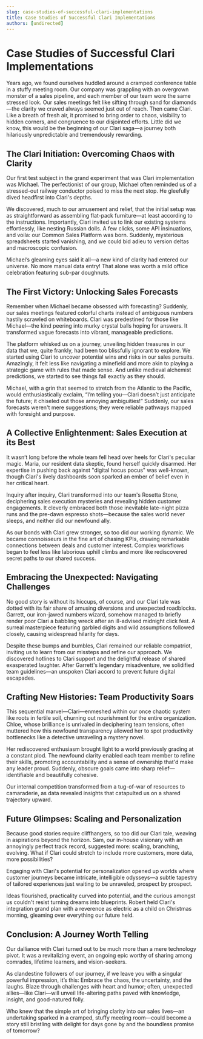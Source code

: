 ```yaml
---
slug: case-studies-of-successful-clari-implementations
title: Case Studies of Successful Clari Implementations
authors: [undirected]
---
```



# Case Studies of Successful Clari Implementations

Years ago, we found ourselves huddled around a cramped conference table in a stuffy meeting room. Our company was grappling with an overgrown monster of a sales pipeline, and each member of our team wore the same stressed look. Our sales meetings felt like sifting through sand for diamonds—the clarity we craved always seemed just out of reach. Then came Clari. Like a breath of fresh air, it promised to bring order to chaos, visibility to hidden corners, and congruence to our disjointed efforts. Little did we know, this would be the beginning of our Clari saga—a journey both hilariously unpredictable and tremendously rewarding.

## The Clari Initiation: Overcoming Chaos with Clarity

Our first test subject in the grand experiment that was Clari implementation was Michael. The perfectionist of our group, Michael often reminded us of a stressed-out railway conductor poised to miss the next stop. He gleefully dived headfirst into Clari's depths.

We discovered, much to our amusement and relief, that the initial setup was as straightforward as assembling flat-pack furniture—at least according to the instructions. Importantly, Clari invited us to link our existing systems effortlessly, like nesting Russian dolls. A few clicks, some API insinuations, and voila: our Common Sales Platform was born. Suddenly, mysterious spreadsheets started vanishing, and we could bid adieu to version deltas and macroscopic confusion.

Michael’s gleaming eyes said it all—a new kind of clarity had entered our universe. No more manual data entry! That alone was worth a mild office celebration featuring sub-par doughnuts.

## The First Victory: Unlocking Sales Forecasts

Remember when Michael became obsessed with forecasting? Suddenly, our sales meetings featured colorful charts instead of ambiguous numbers hastily scrawled on whiteboards. Clari was predestined for those like Michael—the kind peering into murky crystal balls hoping for answers. It transformed vague forecasts into vibrant, manageable predictions.

The platform whisked us on a journey, unveiling hidden treasures in our data that we, quite frankly, had been too blissfully ignorant to explore. We started using Clari to uncover potential wins and risks in our sales pursuits. Amazingly, it felt less like navigating a minefield and more akin to playing a strategic game with rules that made sense. And unlike medieval alchemist predictions, we started to see things fall exactly as they should.

Michael, with a grin that seemed to stretch from the Atlantic to the Pacific, would enthusiastically exclaim, “I’m telling you—Clari doesn’t just anticipate the future; it chiseled out those annoying ambiguities!” Suddenly, our sales forecasts weren't mere suggestions; they were reliable pathways mapped with foresight and purpose.

## A Collective Enlightenment: Sales Execution at its Best

It wasn’t long before the whole team fell head over heels for Clari's peculiar magic. Maria, our resident data skeptic, found herself quickly disarmed. Her expertise in pushing back against "digital hocus pocus" was well-known, though Clari's lively dashboards soon sparked an ember of belief even in her critical heart.

Inquiry after inquiry, Clari transformed into our team's Rosetta Stone, deciphering sales execution mysteries and revealing hidden customer engagements. It cleverly embraced both those inevitable late-night pizza runs and the pre-dawn espresso shots—because the sales world never sleeps, and neither did our newfound ally.

As our bonds with Clari grew stronger, so too did our working dynamic. We became connoisseurs in the fine art of chasing KPIs, drawing remarkable connections between deals and customer interest. Complex workflows began to feel less like laborious uphill climbs and more like rediscovered secret paths to our shared success.

## Embracing the Unexpected: Navigating Challenges

No good story is without its hiccups, of course, and our Clari tale was dotted with its fair share of amusing diversions and unexpected roadblocks. Garrett, our iron-jawed numbers wizard, somehow managed to briefly render poor Clari a babbling wreck after an ill-advised midnight click fest. A surreal masterpiece featuring garbled digits and wild assumptions followed closely, causing widespread hilarity for days.

Despite these bumps and bumbles, Clari remained our reliable compatriot, inviting us to learn from our missteps and refine our approach. We discovered hotlines to Clari support and the delightful release of shared exasperated laughter. After Garrett's legendary misadventure, we solidified team guidelines—an unspoken Clari accord to prevent future digital escapades.

## Crafting New Histories: Team Productivity Soars

This sequential marvel—Clari—enmeshed within our once chaotic system like roots in fertile soil, churning out nourishment for the entire organization. Chloe, whose brilliance is unrivaled in deciphering team tensions, often muttered how this newfound transparency allowed her to spot productivity bottlenecks like a detective unraveling a mystery novel.

Her rediscovered enthusiasm brought light to a world previously grading at a constant plod. The newfound clarity enabled each team member to refine their skills, promoting accountability and a sense of ownership that'd make any leader proud. Suddenly, obscure goals came into sharp relief—identifiable and beautifully cohesive.

Our internal competition transformed from a tug-of-war of resources to camaraderie, as data revealed insights that catapulted us on a shared trajectory upward.

## Future Glimpses: Scaling and Personalization 

Because good stories require cliffhangers, so too did our Clari tale, weaving in aspirations beyond the horizon. Sam, our in-house visionary with an annoyingly perfect track record, suggested more: scaling, branching, evolving. What if Clari could stretch to include more customers, more data, more possibilities?

Engaging with Clari's potential for personalization opened up worlds where customer journeys became intricate, intelligible odysseys—a subtle tapestry of tailored experiences just waiting to be unraveled, prospect by prospect.

Ideas flourished, practicality curved into potential, and the curious amongst us couldn't resist turning dreams into blueprints. Robert held Clari's integration grand plan with a reverence as electric as a child on Christmas morning, gleaming over everything our future held.

## Conclusion: A Journey Worth Telling

Our dalliance with Clari turned out to be much more than a mere technology pivot. It was a revitalizing event, an ongoing epic worthy of sharing among comrades, lifetime learners, and vision-seekers.

As clandestine followers of our journey, if we leave you with a singular powerful impression, it’s this: Embrace the chaos, the uncertainty, and the laughs. Blaze through challenges with heart and humor; often, unexpected allies—like Clari—will unveil life-altering paths paved with knowledge, insight, and good-natured folly.

Who knew that the simple art of bringing clarity into our sales lives—an undertaking sparked in a cramped, stuffy meeting room—could become a story still bristling with delight for days gone by and the boundless promise of tomorrow?